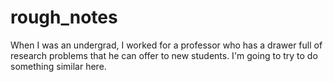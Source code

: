 # rough_notes
When I was an undergrad, I worked for a professor who has a drawer full of research problems that he can offer to new students. I'm going to try to do something similar here. 
